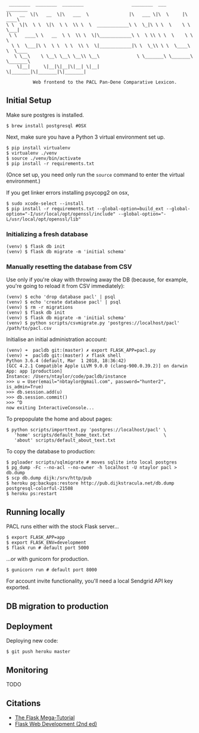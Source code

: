 ```
 ________  ________  ________                  ________  ___       ________     
|\   __  \|\   __  \|\   ___  \               |\   ___ \|\  \     |\   ____\    
\ \  \|\  \ \  \|\  \ \  \\ \  \  ____________\ \  \_|\ \ \  \    \ \  \___|    
 \ \   ____\ \   __  \ \  \\ \  \|\____________\ \  \ \\ \ \  \    \ \  \       
  \ \  \___|\ \  \ \  \ \  \\ \  \|____________|\ \  \_\\ \ \  \____\ \  \____  
   \ \__\    \ \__\ \__\ \__\\ \__\              \ \_______\ \_______\ \_______\
    \|__|     \|__|\|__|\|__| \|__|               \|_______|\|_______|\|_______|
                                                                                
          Web frontend to the PACL Pan-Dene Comparative Lexicon.
```

## Initial Setup

Make sure postgres is installed.

```
$ brew install postgresql #OSX
```

Next, make sure you have a Python 3 virtual environment set up.

```
$ pip install virtualenv 
$ virtualenv ./venv
$ source ./venv/bin/activate
$ pip install -r requirements.txt
```

(Once set up, you need only run the `source` command to enter the virtual
environment.)

If you get linker errors installing psycopg2 on osx,
```
$ sudo xcode-select --install
$ pip install -r requirements.txt --global-option=build_ext --global-option="-I/usr/local/opt/openssl/include" --global-option="-L/usr/local/opt/openssl/lib"
```

### Initializing a fresh database

```
(venv) $ flask db init
(venv) $ flask db migrate -m 'initial schema'
```

### Manually resetting the database from CSV

Use only if you're okay with throwing away the DB (because, for example,
you're going to reload it from CSV immediately):

```
(venv) $ echo 'drop database pacl' | psql
(venv) $ echo 'create database pacl' | psql
(venv) $ rm -r migrations
(venv) $ flask db init
(venv) $ flask db migrate -m 'initial schema'
(venv) $ python scripts/csvmigrate.py 'postgres://localhost/pacl' /path/to/pacl.csv
```

Initialise an initial administration account:

```
(venv) ➜  pacldb git:(master) ✗ export FLASK_APP=pacl.py
(venv) ➜  pacldb git:(master) ✗ flask shell
Python 3.6.4 (default, Mar  1 2018, 18:36:42)
[GCC 4.2.1 Compatible Apple LLVM 9.0.0 (clang-900.0.39.2)] on darwin
App: app [production]
Instance: /Users/ntaylor/code/pacldb/instance
>>> u = User(email="nbtaylor@gmail.com", password="hunter2", is_admin=True)
>>> db.session.add(u)
>>> db.session.commit()
>>> ^D
now exiting InteractiveConsole...
```

To prepopulate the home and about pages:

```
$ python scripts/importtext.py 'postgres://localhost/pacl' \
   'home' scripts/default_home_text.txt                    \
   'about' scripts/default_about_text.txt
```

To copy the database to production:

```
$ pgloader scripts/sqlmigrate # moves sqlite into local postgres
$ pg_dump -Fc --no-acl --no-owner -h localhost -U ntaylor pacl > db.dump
$ scp db.dump dijk:/srv/http/pub
$ heroku pg:backups:restore http://pub.dijkstracula.net/db.dump postgresql-colorful-21508
$ heroku ps:restart
```

## Running locally 

PACL runs either with the stock Flask server...
```
$ export FLASK_APP=app
$ export FLASK_ENV=development
$ flask run # default port 5000
```

...or with gunicorn for production.
```
$ gunicorn run # default port 8000
```

For account invite functionality, you'll need a local Sendgrid API key
exported.

## DB migration to production


## Deployment 

Deploying new code:
```
$ git push heroku master
```

## Monitoring 

TODO

## Citations 

- [The Flask Mega-Tutorial](https://blog.miguelgrinberg.com/post/the-flask-mega-tutorial-part-i-hello-world)
- [Flask Web Development (2nd ed)](https://www.oreilly.com/library/view/flask-web-development/9781491991725/)
